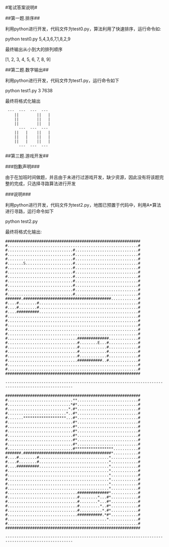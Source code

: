 #笔试答案说明#

##第一题.排序##

利用python进行开发，代码文件为test0.py，算法利用了快速排序，运行命令如:

python test0.py 5,4,3,6,7,1,8,2,9

最终输出从小到大的排列顺序

[1, 2, 3, 4, 5, 6, 7, 8, 9]

##第二题.数字输出##

利用python进行开发，代码文件为test1.py，运行命令如下

python test1.py 3 7638

最终将格式化输出

     ---  ---  ---  --- 
        ||        ||   |
        ||        ||   |
        ||        ||   |
          ---  ---  --- 
        ||   |    ||   |
        ||   |    ||   |
        ||   |    ||   |
          ---  ---  --- 

##第三题.游戏开发##

###抱歉声明###

由于在加班时间做题，并且由于未进行过游戏开发，缺少资源，因此没有将该题完整的完成，只选择寻路算法进行开发

###说明###

利用python进行开发，代码文件为test2.py，地图已预置于代码中，利用A*算法进行寻路，运行命令如下

python test2.py

最终将格式化输出:

    ############################################################
    #..........................................................#
    #.............................#............................#
    #.............................#............................#
    #.............................#............................#
    #.......S.....................#............................#
    #.............................#............................#
    #.............................#............................#
    #.............................#............................#
    #.............................#............................#
    #.............................#............................#
    #.............................#............................#
    #.............................#............................#
    #######.#######################################............#
    #....#........#............................................#
    #....#........#............................................#
    #....##########............................................#
    #..........................................................#
    #..........................................................#
    #..........................................................#
    #..........................................................#
    #..........................................................#
    #...............................##############.............#
    #...............................#........E...#.............#
    #...............................#............#.............#
    #...............................#............#.............#
    #...............................#............#.............#
    #...............................###########..#.............#
    #..........................................................#
    #..........................................................#
    ############################################################

    ----------------------------------------------------------------------------------------------------

    ############################################################
    #.............................**...........................#
    #............................*#*...........................#
    #...........................*.#*...........................#
    #..........................*..#*...........................#
    #.......*******************...#*...........................#
    #.............................#*...........................#
    #.............................#*...........................#
    #.............................#*...........................#
    #.............................#*...........................#
    #.............................#*...........................#
    #.............................#*...........................#
    #.............................#*****************...........#
    #######.#######################################*...........#
    #....#........#...............................*............#
    #....#........#...............................*............#
    #....##########...............................*............#
    #.............................................*............#
    #.............................................*............#
    #.............................................*............#
    #.............................................*............#
    #.............................................*............#
    #...............................##############*............#
    #...............................#........*...#*............#
    #...............................#........*...#*............#
    #...............................#.........*..#*............#
    #...............................#..........*.#*............#
    #...............................###########.*#*............#
    #............................................*.............#
    #..........................................................#
    ############################################################

    ----------------------------------------------------------------------------------------------------
